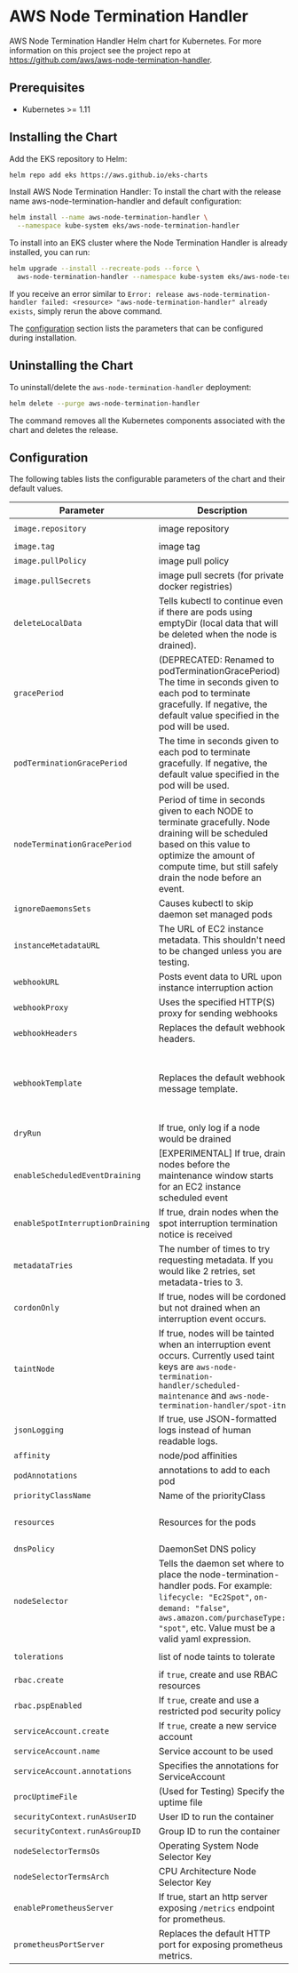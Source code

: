 # AWS Node Termination Handler

AWS Node Termination Handler Helm chart for Kubernetes. For more information on this project see the project repo at https://github.com/aws/aws-node-termination-handler.

## Prerequisites

* Kubernetes >= 1.11

## Installing the Chart

Add the EKS repository to Helm:
```sh
helm repo add eks https://aws.github.io/eks-charts
```
Install AWS Node Termination Handler:
To install the chart with the release name aws-node-termination-handler and default configuration:

```sh
helm install --name aws-node-termination-handler \
  --namespace kube-system eks/aws-node-termination-handler
```

To install into an EKS cluster where the Node Termination Handler is already installed, you can run:

```sh
helm upgrade --install --recreate-pods --force \
  aws-node-termination-handler --namespace kube-system eks/aws-node-termination-handler
```

If you receive an error similar to `Error: release aws-node-termination-handler
failed: <resource> "aws-node-termination-handler" already exists`, simply rerun
the above command.

The [configuration](#configuration) section lists the parameters that can be configured during installation.

## Uninstalling the Chart

To uninstall/delete the `aws-node-termination-handler` deployment:

```sh
helm delete --purge aws-node-termination-handler
```

The command removes all the Kubernetes components associated with the chart and deletes the release.

## Configuration

The following tables lists the configurable parameters of the chart and their default values.

Parameter | Description | Default
--- | --- | ---
`image.repository` | image repository | `amazon/aws-node-termination-handler`
`image.tag` | image tag | `<VERSION>`
`image.pullPolicy` | image pull policy | `IfNotPresent`
`image.pullSecrets` | image pull secrets (for private docker registries) | `[]`
`deleteLocalData` | Tells kubectl to continue even if there are pods using emptyDir (local data that will be deleted when the node is drained). | `false`
`gracePeriod` | (DEPRECATED: Renamed to podTerminationGracePeriod) The time in seconds given to each pod to terminate gracefully. If negative, the default value specified in the pod will be used. | `30`
`podTerminationGracePeriod` | The time in seconds given to each pod to terminate gracefully. If negative, the default value specified in the pod will be used. | `30`
`nodeTerminationGracePeriod` | Period of time in seconds given to each NODE to terminate gracefully. Node draining will be scheduled based on this value to optimize the amount of compute time, but still safely drain the node before an event. | `120`
`ignoreDaemonsSets` | Causes kubectl to skip daemon set managed pods | `true`
`instanceMetadataURL` | The URL of EC2 instance metadata. This shouldn't need to be changed unless you are testing. | `http://169.254.169.254:80`
`webhookURL` | Posts event data to URL upon instance interruption action | ``
`webhookProxy` | Uses the specified HTTP(S) proxy for sending webhooks | ``
`webhookHeaders` | Replaces the default webhook headers. | `{"Content-type":"application/json"}`
`webhookTemplate` | Replaces the default webhook message template. | `{"text":"[NTH][Instance Interruption] EventID: {{ .EventID }} - Kind: {{ .Kind }} - Description: {{ .Description }} - State: {{ .State }} - Start Time: {{ .StartTime }}"}`
`dryRun` | If true, only log if a node would be drained | `false`
`enableScheduledEventDraining` | [EXPERIMENTAL] If true, drain nodes before the maintenance window starts for an EC2 instance scheduled event | `false`
`enableSpotInterruptionDraining` | If true, drain nodes when the spot interruption termination notice is received | `true`
`metadataTries` | The number of times to try requesting metadata. If you would like 2 retries, set metadata-tries to 3. | `3`
`cordonOnly` | If true, nodes will be cordoned but not drained when an interruption event occurs. | `false`
`taintNode` | If true, nodes will be tainted when an interruption event occurs. Currently used taint keys are `aws-node-termination-handler/scheduled-maintenance` and `aws-node-termination-handler/spot-itn` | `false`
`jsonLogging` | If true, use JSON-formatted logs instead of human readable logs. | `false`
`affinity` | node/pod affinities | None
`podAnnotations` | annotations to add to each pod | `{}`
`priorityClassName` | Name of the priorityClass | `system-node-critical`
`resources` | Resources for the pods | `requests.cpu: 50m, requests.memory: 64Mi, limits.cpu: 100m, limits.memory: 128Mi`
`dnsPolicy` | DaemonSet DNS policy | `ClusterFirstWithHostNet`
`nodeSelector` | Tells the daemon set where to place the node-termination-handler pods. For example: `lifecycle: "Ec2Spot"`, `on-demand: "false"`, `aws.amazon.com/purchaseType: "spot"`, etc. Value must be a valid yaml expression. | `{}`
`tolerations` | list of node taints to tolerate | `[ {"operator": "Exists"} ]`
`rbac.create` | if `true`, create and use RBAC resources | `true`
`rbac.pspEnabled` | If `true`, create and use a restricted pod security policy | `false`
`serviceAccount.create` | If `true`, create a new service account | `true`
`serviceAccount.name` | Service account to be used | None
`serviceAccount.annotations` | Specifies the annotations for ServiceAccount       | `{}`
`procUptimeFile` | (Used for Testing) Specify the uptime file | `/proc/uptime`
`securityContext.runAsUserID` | User ID to run the container | `1000`
`securityContext.runAsGroupID` | Group ID to run the container | `1000`
`nodeSelectorTermsOs` | Operating System Node Selector Key | `beta.kubernetes.io/os`
`nodeSelectorTermsArch` | CPU Architecture Node Selector Key | `beta.kubernetes.io/arch`
`enablePrometheusServer` | If true, start an http server exposing `/metrics` endpoint for prometheus. | `false`
`prometheusPortServer` | Replaces the default HTTP port for exposing prometheus metrics. | `9092`

